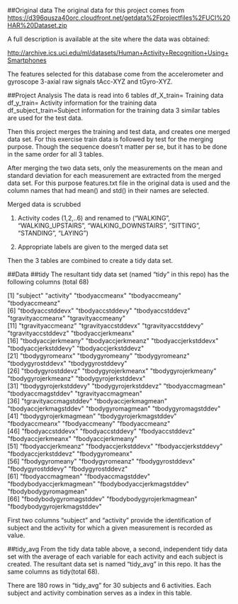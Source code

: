 ##Original data
The original data for this project comes from 
https://d396qusza40orc.cloudfront.net/getdata%2Fprojectfiles%2FUCI%20HAR%20Dataset.zip

A full description is available at the site where the data was obtained:

http://archive.ics.uci.edu/ml/datasets/Human+Activity+Recognition+Using+Smartphones


The features selected for this database come from the accelerometer and gyroscope 3-axial raw signals tAcc-XYZ and tGyro-XYZ. 

##Project Analysis
The data is read into 6 tables
df_X_train= Training data 
df_y_train= Activity information for the training data
df_subject_train=Subject information for the training data
3 similar tables are used for the test data. 

Then this project merges the training and test data, and creates one merged data set. For this exercise train data is followed by test for the merging purpose. Though the sequence doesn’t matter per se, but it has to be done in the same order for all 3 tables.

After merging the two data sets, only the measurements on the mean and standard deviation for each measurement are extracted from the merged data set.
For this purpose features.txt file in the original data is used and the column names that had mean() and std() in their names are selected.

Merged data is scrubbed
1. Activity codes (1,2,..6) and renamed to (“WALKING”, “WALKING_UPSTAIRS”, “WALKING_DOWNSTAIRS”, “SITTING”, “STANDING”, “LAYING”)

2. Appropriate labels are given to the merged data set

Then the 3 tables are combined to create a tidy data set.

##Data
##tidy
The resultant tidy data set (named “tidy” in this repo) has the following columns (total 68)


[1] "subject"                    "activity"                   "tbodyaccmeanx"              "tbodyaccmeany"              "tbodyaccmeanz"             
[6] "tbodyaccstddevx"            "tbodyaccstddevy"            "tbodyaccstddevz"            "tgravityaccmeanx"           "tgravityaccmeany"          
[11] "tgravityaccmeanz"           "tgravityaccstddevx"         "tgravityaccstddevy"         "tgravityaccstddevz"         "tbodyaccjerkmeanx"         
[16] "tbodyaccjerkmeany"          "tbodyaccjerkmeanz"          "tbodyaccjerkstddevx"        "tbodyaccjerkstddevy"        "tbodyaccjerkstddevz"       
[21] "tbodygyromeanx"             "tbodygyromeany"             "tbodygyromeanz"             "tbodygyrostddevx"           "tbodygyrostddevy"          
[26] "tbodygyrostddevz"           "tbodygyrojerkmeanx"         "tbodygyrojerkmeany"         "tbodygyrojerkmeanz"         "tbodygyrojerkstddevx"      
[31] "tbodygyrojerkstddevy"       "tbodygyrojerkstddevz"       "tbodyaccmagmean"            "tbodyaccmagstddev"          "tgravityaccmagmean"        
[36] "tgravityaccmagstddev"       "tbodyaccjerkmagmean"        "tbodyaccjerkmagstddev"      "tbodygyromagmean"           "tbodygyromagstddev"        
[41] "tbodygyrojerkmagmean"       "tbodygyrojerkmagstddev"     "fbodyaccmeanx"              "fbodyaccmeany"              "fbodyaccmeanz"             
[46] "fbodyaccstddevx"            "fbodyaccstddevy"            "fbodyaccstddevz"            "fbodyaccjerkmeanx"          "fbodyaccjerkmeany"         
[51] "fbodyaccjerkmeanz"          "fbodyaccjerkstddevx"        "fbodyaccjerkstddevy"        "fbodyaccjerkstddevz"        "fbodygyromeanx"            
[56] "fbodygyromeany"             "fbodygyromeanz"             "fbodygyrostddevx"           "fbodygyrostddevy"           "fbodygyrostddevz"          
[61] "fbodyaccmagmean"            "fbodyaccmagstddev"          "fbodybodyaccjerkmagmean"    "fbodybodyaccjerkmagstddev"  "fbodybodygyromagmean"      
[66] "fbodybodygyromagstddev"     "fbodybodygyrojerkmagmean"   "fbodybodygyrojerkmagstddev"

First two columns “subject” and “activity” provide the identification of subject and the activity for which a given measurement is recorded as value.

##tidy_avg
From the tidy data table above, a second, independent tidy data set with the average of each variable for each activity and each subject is created.
The resultant data set is named “tidy_avg” in this repo. It has the same columns as tidy(total 68).

There are 180 rows in “tidy_avg” for 30 subjects and 6 activities. Each subject and activity combination serves as a index in this table.



